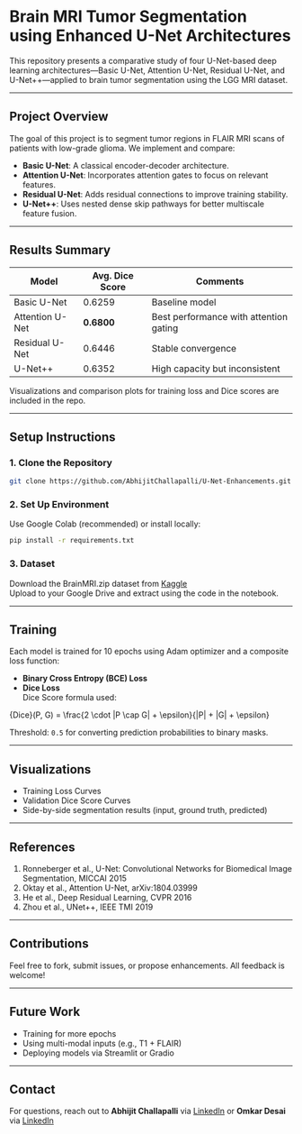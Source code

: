 # Brain MRI Tumor Segmentation using Enhanced U-Net Architectures

This repository presents a comparative study of four U-Net-based deep learning architectures—Basic U-Net, Attention U-Net, Residual U-Net, and U-Net++—applied to brain tumor segmentation using the LGG MRI dataset.

---

## Project Overview

The goal of this project is to segment tumor regions in FLAIR MRI scans of patients with low-grade glioma. We implement and compare:
- **Basic U-Net**: A classical encoder-decoder architecture.
- **Attention U-Net**: Incorporates attention gates to focus on relevant features.
- **Residual U-Net**: Adds residual connections to improve training stability.
- **U-Net++**: Uses nested dense skip pathways for better multiscale feature fusion.

---

##  Results Summary

| Model             | Avg. Dice Score | Comments |
|------------------|------------------|----------|
| Basic U-Net       | 0.6259           | Baseline model |
| Attention U-Net   | **0.6800**      | Best performance with attention gating |
| Residual U-Net    | 0.6446           | Stable convergence |
| U-Net++           | 0.6352           | High capacity but inconsistent |

Visualizations and comparison plots for training loss and Dice scores are included in the repo.

---

## Setup Instructions

### 1. Clone the Repository

```bash
git clone https://github.com/AbhijitChallapalli/U-Net-Enhancements.git
```

### 2. Set Up Environment
Use Google Colab (recommended) or install locally:

```bash
pip install -r requirements.txt
```

### 3. Dataset
Download the BrainMRI.zip dataset from [Kaggle](https://www.kaggle.com/datasets/mateuszbuda/lgg-mri-segmentation)  
Upload to your Google Drive and extract using the code in the notebook.

---

##  Training

Each model is trained for 10 epochs using Adam optimizer and a composite loss function:

- **Binary Cross Entropy (BCE) Loss**
- **Dice Loss**  
  Dice Score formula used:  
  
{Dice}(P, G) = \frac{2 \cdot |P \cap G| + \epsilon}{|P| + |G| + \epsilon}


Threshold: `0.5` for converting prediction probabilities to binary masks.

---

## Visualizations

- Training Loss Curves
- Validation Dice Score Curves
- Side-by-side segmentation results (input, ground truth, predicted)

---

##  References

1. Ronneberger et al., U-Net: Convolutional Networks for Biomedical Image Segmentation, MICCAI 2015  
2. Oktay et al., Attention U-Net, arXiv:1804.03999  
3. He et al., Deep Residual Learning, CVPR 2016  
4. Zhou et al., UNet++, IEEE TMI 2019  

---

## Contributions

Feel free to fork, submit issues, or propose enhancements. All feedback is welcome!

---

##  Future Work

- Training for more epochs  
- Using multi-modal inputs (e.g., T1 + FLAIR)  
- Deploying models via Streamlit or Gradio

---

## Contact

For questions, reach out to **Abhijit Challapalli** via [LinkedIn](https://www.linkedin.com/in/abhijit-c-b5876814b/) or **Omkar Desai** via [LinkedIn]()
